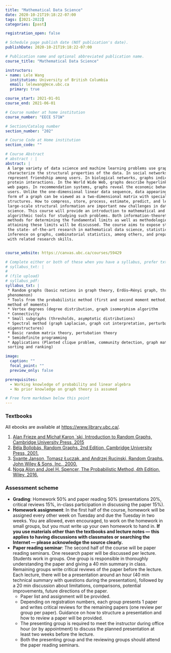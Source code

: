 ```yaml
---
title: "Mathematical Data Science"
date: 2020-10-21T19:18:22-07:00
tags: [2021-2022]
categories: [past]

registration_open: false

# Schedule page publish date (NOT publication's date).
publishDate: 2020-10-21T19:18:22-07:00

# Publication name and optional abbreviated publication name.
course_title: "Mathematical Data Science"

instructors:
- name: Lele Wang
  institution: University of British Columbia
  email: lelewang@ece.ubc.ca
  primary: true

course_start: 2021-01-01
course_end: 2021-06-01

# Course number at home institution
course_number: "EECE 571W"

# Section/Catalog number
section_number: "202"

# Course Code at Home institution
section_code: ""

# Course Abstract
# abstract : |
abstract: |
 A large variety of data science and machine learning problems use graphs to
 characterize the structural properties of the data. In social networks, graphs
 represent friendship among users. In biological networks, graphs indicate
 protein interactions. In the World Wide Web, graphs describe hyperlinks between
 web pages. In recommendation systems, graphs reveal the economic behaviors of
 users. Unlike the one-dimensional linear data sequence, data appearing in the
 form of a graph can be viewed as a two-dimensional matrix with special
 structures. How to compress, store, process, estimate, predict, and learn such
 large-scale structural information are important new challenges in data
 science. This course will provide an introduction to mathematical and
 algorithmic tools for studying such problems. Both information-theoretic
 methods for determining the fundamental limits as well as methodologies for
 attaining these limits will be discussed. The course aims to expose students to
 the state- of-the-art research in mathematical data science, statistical
 inference on graphs, combinatorial statistics, among others, and prepare them
 with related research skills.


course_website: https://canvas.ubc.ca/courses/59429

# Complete either or both of these when you have a syllabus, prefer txt!
# syllabus_txt: |
#
# (file upload)
# syllabus_pdf:
syllabus_txt: |
 * Random graphs (basic notions in graph theory, Erdös–Rényi graph, threshold
 phenomenon)
 * Tools from the probabilistic method (first and second moment method, the
 method of moments)
 * Vertex degrees (degree distribution, graph isomorphism algorithm
 * Connectivity
 * Small subgraphs (thresholds, asymptotic distributions)
 * Spectral method (graph Laplacian, graph cut interpretation, perturbation of
 eigenstructures)
 * Basic random matrix theory, pertubation theory
 * Semidefinite programming
 * Applications (Planted clique problem, community detection, graph matching,
 sorting and ranking)

image:
  caption: ""
  focal_point: ""
  preview_only: false

prerequisites:
  - Working knowledge of probability and linear algebra
  - No prior knowledge on graph theory is assumed

# Free form markdown below this point
---
```


### Textbooks
All ebooks are available at https://www.library.ubc.ca/.

1. [Alan Frieze and Michał Karon ́ ski, Introduction to Random Graphs, Cambridge
University Press,
2015](https://www.cambridge.org/core/books/introduction-to-random-graphs/0F67A19795B731B0C97EAB5BB5748CF2)
1. [Béla Bollobás, Random Graphs, 2nd Edition, Cambridge University Press,
   2001.](https://www.cambridge.org/core/books/random-graphs/E21023008001CFA182CE666F5028489F)
1. [Svante Janson, Tomasz Łuczak, and Andrzej Rucinski, Random Graphs, John
Wiley & Sons, Inc.,
2000.](https://onlinelibrary.wiley.com/doi/pdf/10.1002/9781118032718)
1. [Noga Alon and Joel H. Spencer, The Probabilistic Method, 4th Edition, Wiley,
   2016.](https://onlinelibrary.wiley.com/doi/pdf/10.1002/0471722154)

### Assessment scheme
* **Grading**: Homework 50% and paper reading 50% (presentations 20%, critical
  reviews 15%, in-class participation in discussing the paper 15%).
* **Homework assignment**: In the first half of the course, homework will be
  assigned every other week on Tuesday and due the Tuesday in two weeks. You are
  allowed, even encouraged, to work on the homework in small groups, but you
  must write up your own homework to hand in. **If you use materials other than
  the textbooks and lecture notes — this applies to having discussions with
  classmates or searching the Internet — please acknowledge the source
  clearly.**
* **Paper reading seminar**: The second half of the course will be paper reading
  seminars. One research paper will be discussed per lecture. Students work in
  groups. One group is responsible in thoroughly understanding the paper and
  giving a 40 min summary in class. Remaining groups write critical reviews of
  the paper before the lecture. Each lecture, there will be a presentation
  around an hour (40 min technical summary with questions during the
  presentation), followed by a 20 min discussion about limitations, comparisons,
  potential improvements, future directions of the paper.
    * Paper list and assignment will be provided.
    * Depending on registration numbers, each group presents 1 paper and writes
    critical reviews for the remaining papers (one review per group per paper).
    Guidance on how to structure a presentation and how to review a paper will
    be provided.
    * The presenting group is required to meet the instructor during office hour
    (or by appointment) to discuss the planned presentation at least two weeks
    before the lecture.
    * Both the presenting group and the reviewing groups should attend the paper
    reading seminars.
